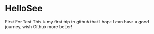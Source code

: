 # HelloSee
First For Test
This is my first trip to github that I hope I can have a good journey, wish Github  more better!

